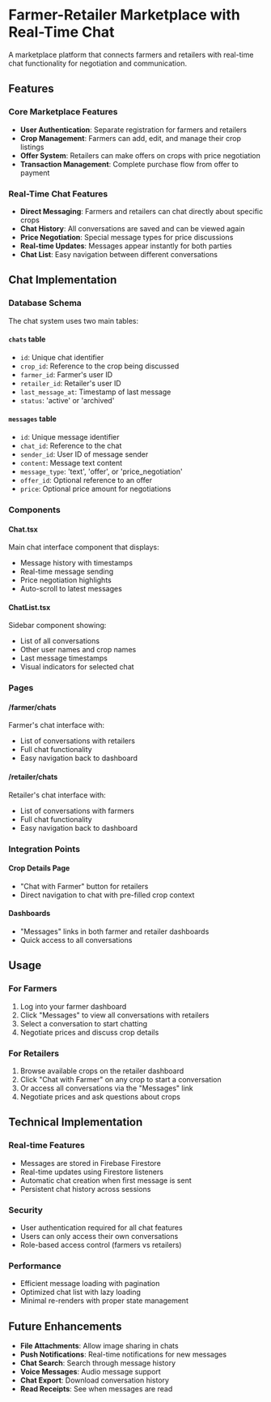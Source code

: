 # Farmer-Retailer Marketplace with Real-Time Chat

A marketplace platform that connects farmers and retailers with real-time chat functionality for negotiation and communication.

## Features

### Core Marketplace Features
- **User Authentication**: Separate registration for farmers and retailers
- **Crop Management**: Farmers can add, edit, and manage their crop listings
- **Offer System**: Retailers can make offers on crops with price negotiation
- **Transaction Management**: Complete purchase flow from offer to payment

### Real-Time Chat Features
- **Direct Messaging**: Farmers and retailers can chat directly about specific crops
- **Chat History**: All conversations are saved and can be viewed again
- **Price Negotiation**: Special message types for price discussions
- **Real-time Updates**: Messages appear instantly for both parties
- **Chat List**: Easy navigation between different conversations

## Chat Implementation

### Database Schema
The chat system uses two main tables:

#### `chats` table
- `id`: Unique chat identifier
- `crop_id`: Reference to the crop being discussed
- `farmer_id`: Farmer's user ID
- `retailer_id`: Retailer's user ID
- `last_message_at`: Timestamp of last message
- `status`: 'active' or 'archived'

#### `messages` table
- `id`: Unique message identifier
- `chat_id`: Reference to the chat
- `sender_id`: User ID of message sender
- `content`: Message text content
- `message_type`: 'text', 'offer', or 'price_negotiation'
- `offer_id`: Optional reference to an offer
- `price`: Optional price amount for negotiations

### Components

#### Chat.tsx
Main chat interface component that displays:
- Message history with timestamps
- Real-time message sending
- Price negotiation highlights
- Auto-scroll to latest messages

#### ChatList.tsx
Sidebar component showing:
- List of all conversations
- Other user names and crop names
- Last message timestamps
- Visual indicators for selected chat

### Pages

#### /farmer/chats
Farmer's chat interface with:
- List of conversations with retailers
- Full chat functionality
- Easy navigation back to dashboard

#### /retailer/chats
Retailer's chat interface with:
- List of conversations with farmers
- Full chat functionality
- Easy navigation back to dashboard

### Integration Points

#### Crop Details Page
- "Chat with Farmer" button for retailers
- Direct navigation to chat with pre-filled crop context

#### Dashboards
- "Messages" links in both farmer and retailer dashboards
- Quick access to all conversations

## Usage

### For Farmers
1. Log into your farmer dashboard
2. Click "Messages" to view all conversations with retailers
3. Select a conversation to start chatting
4. Negotiate prices and discuss crop details

### For Retailers
1. Browse available crops on the retailer dashboard
2. Click "Chat with Farmer" on any crop to start a conversation
3. Or access all conversations via the "Messages" link
4. Negotiate prices and ask questions about crops

## Technical Implementation

### Real-time Features
- Messages are stored in Firebase Firestore
- Real-time updates using Firestore listeners
- Automatic chat creation when first message is sent
- Persistent chat history across sessions

### Security
- User authentication required for all chat features
- Users can only access their own conversations
- Role-based access control (farmers vs retailers)

### Performance
- Efficient message loading with pagination
- Optimized chat list with lazy loading
- Minimal re-renders with proper state management

## Future Enhancements

- **File Attachments**: Allow image sharing in chats
- **Push Notifications**: Real-time notifications for new messages
- **Chat Search**: Search through message history
- **Voice Messages**: Audio message support
- **Chat Export**: Download conversation history
- **Read Receipts**: See when messages are read 